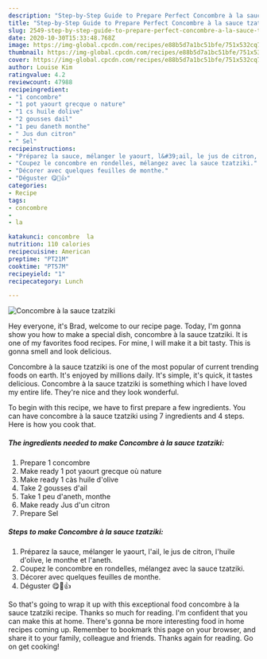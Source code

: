 ```yaml
---
description: "Step-by-Step Guide to Prepare Perfect Concombre à la sauce tzatziki"
title: "Step-by-Step Guide to Prepare Perfect Concombre à la sauce tzatziki"
slug: 2549-step-by-step-guide-to-prepare-perfect-concombre-a-la-sauce-tzatziki
date: 2020-10-30T15:33:48.768Z
image: https://img-global.cpcdn.com/recipes/e88b5d7a1bc51bfe/751x532cq70/concombre-a-la-sauce-tzatziki-photo-principale-de-la-recette.jpg
thumbnail: https://img-global.cpcdn.com/recipes/e88b5d7a1bc51bfe/751x532cq70/concombre-a-la-sauce-tzatziki-photo-principale-de-la-recette.jpg
cover: https://img-global.cpcdn.com/recipes/e88b5d7a1bc51bfe/751x532cq70/concombre-a-la-sauce-tzatziki-photo-principale-de-la-recette.jpg
author: Louise Kim
ratingvalue: 4.2
reviewcount: 47988
recipeingredient:
- "1 concombre"
- "1 pot yaourt grecque o nature"
- "1 cs huile dolive"
- "2 gousses dail"
- "1 peu daneth monthe"
- " Jus dun citron"
- " Sel"
recipeinstructions:
- "Préparez la sauce, mélanger le yaourt, l&#39;ail, le jus de citron, l&#39;huile d&#39;olive, le monthe et l&#39;aneth."
- "Coupez le concombre en rondelles, mélangez avec la sauce tzatziki."
- "Décorer avec quelques feuilles de monthe."
- "Déguster 😋💖👍"
categories:
- Recipe
tags:
- concombre
- 
- la

katakunci: concombre  la 
nutrition: 110 calories
recipecuisine: American
preptime: "PT21M"
cooktime: "PT57M"
recipeyield: "1"
recipecategory: Lunch

---
```



![Concombre à la sauce tzatziki](https://img-global.cpcdn.com/recipes/e88b5d7a1bc51bfe/751x532cq70/concombre-a-la-sauce-tzatziki-photo-principale-de-la-recette.jpg)

Hey everyone, it's Brad, welcome to our recipe page. Today, I'm gonna show you how to make a special dish, concombre à la sauce tzatziki. It is one of my favorites food recipes. For mine, I will make it a bit tasty. This is gonna smell and look delicious.



Concombre à la sauce tzatziki is one of the most popular of current trending foods on earth. It's enjoyed by millions daily. It's simple, it's quick, it tastes delicious. Concombre à la sauce tzatziki is something which I have loved my entire life. They're nice and they look wonderful.


To begin with this recipe, we have to first prepare a few ingredients. You can have concombre à la sauce tzatziki using 7 ingredients and 4 steps. Here is how you cook that.

<!--inarticleads1-->

##### The ingredients needed to make Concombre à la sauce tzatziki:

1. Prepare 1 concombre
1. Make ready 1 pot yaourt grecque où nature
1. Make ready 1 càs huile d&#39;olive
1. Take 2 gousses d&#39;ail
1. Take 1 peu d&#39;aneth, monthe
1. Make ready  Jus d&#39;un citron
1. Prepare  Sel




<!--inarticleads2-->

##### Steps to make Concombre à la sauce tzatziki:

1. Préparez la sauce, mélanger le yaourt, l&#39;ail, le jus de citron, l&#39;huile d&#39;olive, le monthe et l&#39;aneth.
1. Coupez le concombre en rondelles, mélangez avec la sauce tzatziki.
1. Décorer avec quelques feuilles de monthe.
1. Déguster 😋💖👍




So that's going to wrap it up with this exceptional food concombre à la sauce tzatziki recipe. Thanks so much for reading. I'm confident that you can make this at home. There's gonna be more interesting food in home recipes coming up. Remember to bookmark this page on your browser, and share it to your family, colleague and friends. Thanks again for reading. Go on get cooking!
